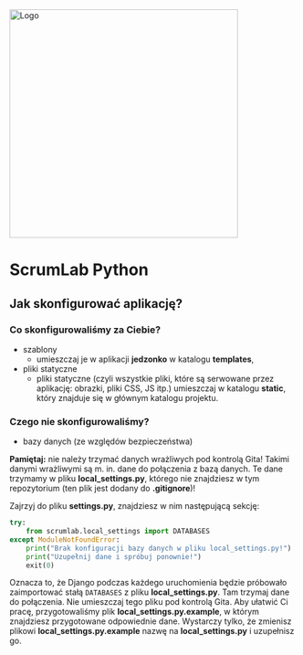 <img alt="Logo" src="http://coderslab.pl/svg/logo-coderslab.svg" width="400">

# ScrumLab Python

## Jak skonfigurować aplikację?

### Co skonfigurowaliśmy za Ciebie?

- szablony
  - umieszczaj je w aplikacji **jedzonko** w katalogu **templates**,
- pliki statyczne
  - pliki statyczne (czyli wszystkie pliki, które są serwowane przez aplikację: obrazki, pliki CSS, JS itp.)
  umieszczaj w katalogu **static**, który znajduje się w głównym katalogu projektu.

### Czego nie skonfigurowaliśmy?

- bazy danych (ze względów bezpieczeństwa)

**Pamiętaj:** nie należy trzymać danych wrażliwych pod kontrolą Gita! Takimi danymi wrażliwymi
są m. in. dane do połączenia z bazą danych. Te dane trzymamy w pliku **local_settings.py**,
którego nie znajdziesz w tym repozytorium (ten plik jest dodany do **.gitignore**)!

Zajrzyj do pliku **settings.py**, znajdziesz w nim następującą sekcję:

```python
try:
    from scrumlab.local_settings import DATABASES
except ModuleNotFoundError:
    print("Brak konfiguracji bazy danych w pliku local_settings.py!")
    print("Uzupełnij dane i spróbuj ponownie!")
    exit(0)
```

Oznacza to, że Django podczas każdego uruchomienia będzie próbowało zaimportować
stałą `DATABASES` z pliku **local_settings.py**. Tam trzymaj dane do połączenia.
Nie umieszczaj tego pliku pod kontrolą Gita. Aby ułatwić Ci pracę, przygotowaliśmy 
plik **local_settings.py.example**, w którym znajdziesz przygotowane odpowiednie dane.
Wystarczy tylko, że zmienisz plikowi **local_settings.py.example** nazwę na  **local_settings.py** 
i uzupełnisz go.